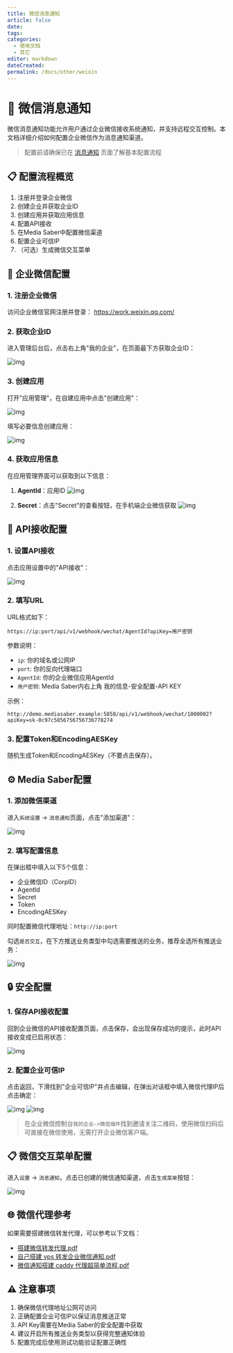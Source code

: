 ```yaml
---
title: 微信消息通知
article: false
date:
tags:
categories:
  - 使用文档
  - 其它
editor: markdown
dateCreated:
permalink: /docs/other/weixin
---
```


# 📱 微信消息通知

微信消息通知功能允许用户通过企业微信接收系统通知，并支持远程交互控制。本文档详细介绍如何配置企业微信作为消息通知渠道。

> 配置前请确保已在 [消息通知](/docs/system_settings/message_notifications/) 页面了解基本配置流程

## 📋 配置流程概览

1. 注册并登录企业微信
2. 创建企业并获取企业ID
3. 创建应用并获取应用信息
4. 配置API接收
5. 在Media Saber中配置微信渠道
6. 配置企业可信IP
7. （可选）生成微信交互菜单

## 🏢 企业微信配置

### 1. 注册企业微信

访问企业微信官网注册并登录：
https://work.weixin.qq.com/

### 2. 获取企业ID

进入管理后台后，点击右上角"我的企业"，在页面最下方获取企业ID：

![img](./images/0703.png)

### 3. 创建应用

打开"应用管理"，在自建应用中点击"创建应用"：

![img](./images/0704.png)

填写必要信息创建应用：

![img](./images/0705.png)

### 4. 获取应用信息

在应用管理界面可以获取到以下信息：

1. **AgentId**：应用ID
   ![img](./images/0706.png)

2. **Secret**：点击"Secret"的查看按钮，在手机端企业微信获取
   ![img](./images/0707.png)

## 🔧 API接收配置

### 1. 设置API接收

点击应用设置中的"API接收"：

![img](./images/0708.png)

### 2. 填写URL

URL格式如下：
```
https://ip:port/api/v1/webhook/wechat/AgentId?apiKey=用户密钥
```

参数说明：
- `ip`: 你的域名或公网IP
- `port`: 你的反向代理端口
- `AgentId`: 你的企业微信应用AgentId
- `用户密钥`: Media Saber内右上角 我的信息-安全配置-API KEY

示例：
```
http://demo.mediasaber.example:5858/api/v1/webhook/wechat/1000002?apiKey=sk-0c97c5856756756736778274
```

### 3. 配置Token和EncodingAESKey

随机生成Token和EncodingAESKey（不要点击保存）。

## ⚙️ Media Saber配置

### 1. 添加微信渠道

进入`系统设置` → `消息通知`页面，点击"添加渠道"：

![img](./images/0709.png)

### 2. 填写配置信息

在弹出框中填入以下5个信息：
- 企业微信ID（CorpID）
- AgentId
- Secret
- Token
- EncodingAESKey

同时配置微信代理地址：`http://ip:port`

勾选`是否交互`，在下方推送业务类型中勾选需要推送的业务，推荐全选所有推送业务：

![img](./images/0710.png)

## 🔒 安全配置

### 1. 保存API接收配置

回到企业微信的API接收配置页面，点击保存，会出现保存成功的提示，此时API接收变成已启用状态：

![img](./images/0711.png)

### 2. 配置企业可信IP

点击返回，下滑找到"企业可信IP"并点击编辑，在弹出对话框中填入微信代理IP后点击确定：

![img](./images/0712.png)
![img](./images/0713.png)

> 在企业微信控制台`我的企业->微信插件`找到邀请关注二维码，使用微信扫码后可直接在微信使用，无需打开企业微信客户端。

## 📋 微信交互菜单配置

进入`设置` → `消息通知`，点击已创建的微信通知渠道，点击`生成菜单`按钮：

![img](./images/0714.png)

## 🌐 微信代理参考

如果需要搭建微信转发代理，可以参考以下文档：

- [搭建微信转发代理.pdf](/files/搭建微信转发代理_.pdf)
- [自己搭建 vps 转发企业微信通知.pdf](/files/自己搭建vps转发企业微信通知.pdf)
- [微信通知搭建 caddy 代理超简单流程.pdf](/files/微信通知搭建caddy代理超简单流程.pdf)

## ⚠️ 注意事项

1. 确保微信代理地址公网可访问
2. 正确配置企业可信IP以保证消息推送正常
3. API Key需要在Media Saber的安全配置中获取
4. 建议开启所有推送业务类型以获得完整通知体验
5. 配置完成后使用测试功能验证配置正确性